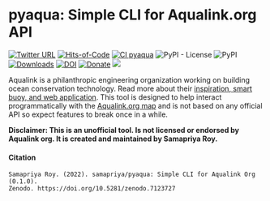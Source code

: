 # pyaqua: Simple CLI for Aqualink.org API

[![Twitter URL](https://img.shields.io/twitter/follow/samapriyaroy?style=social)](https://twitter.com/intent/follow?screen_name=samapriyaroy)
[![Hits-of-Code](https://hitsofcode.com/github/samapriya/pyaqua?branch=main)](https://hitsofcode.com/github/samapriya/pyaqua?branch=main)
[![CI pyaqua](https://github.com/samapriya/pyaqua/actions/workflows/package_ci.yml/badge.svg)](https://github.com/samapriya/pyaqua/actions/workflows/package_ci.yml)
![PyPI - License](https://img.shields.io/pypi/l/pyaqua)
![PyPI](https://img.shields.io/pypi/v/pyaqua)
[![Downloads](https://pepy.tech/badge/pyaqua/month)](https://pepy.tech/project/pyaqua)
[![DOI](https://zenodo.org/badge/DOI/10.5281/zenodo.7123727.svg)](https://doi.org/10.5281/zenodo.7123727)
[![Donate](https://img.shields.io/badge/Donate-Buy%20me%20a%20Chai-teal)](https://www.buymeacoffee.com/samapriya)
[![](https://img.shields.io/static/v1?label=Sponsor&message=%E2%9D%A4&logo=GitHub&color=%23fe8e86)](https://github.com/sponsors/samapriya)

Aqualink is a philanthropic engineering organization working on building ocean conservation technology. Read more about their [inspiration, smart buoy, and web application](https://aqualink.org/about). This tool is designed to help interact programmatically with the [Aqualink.org map](https://aqualink.org/map) and is not based on any official API so expect features to break once in a while.

**Disclaimer: This is an unofficial tool. Is not licensed or endorsed by Aqualink org. It is created and maintained by Samapriya Roy.**


#### Citation

```
Samapriya Roy. (2022). samapriya/pyaqua: Simple CLI for Aqualink Org (0.1.0).
Zenodo. https://doi.org/10.5281/zenodo.7123727
```

